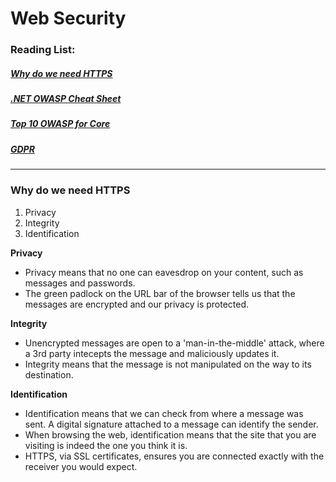 # Web Security

### Reading List:

##### [Why do we need HTTPS](https://howhttps.works/why-do-we-need-https/)
##### [.NET OWASP Cheat Sheet](https://cheatsheetseries.owasp.org/cheatsheets/DotNet_Security_Cheat_Sheet.html)
##### [Top 10 OWASP for Core](https://dotnetcoretutorials.com/2017/10/16/owasp-top-10-asp-net-core-broken-authentication-session-management/)
##### [GDPR](https://www.microsoft.com/en-us/trust-center/privacy/gdpr-overview?&OCID=AID641639_SEM_CBaJdkAr&msclkid=69e6e33dba521b93d7d9b9c7e8f92223)

---

### Why do we need HTTPS

1. Privacy
2. Integrity
3. Identification

**Privacy**
* Privacy means that no one can eavesdrop on your content, such as messages and passwords.
* The green padlock on the URL bar of the browser tells us that the messages are encrypted and our privacy is protected.

**Integrity**
* Unencrypted messages are open to a 'man-in-the-middle' attack, where a 3rd party intecepts the message and maliciously updates it. 
* Integrity means that the message is not manipulated on the way to its destination.

**Identification**
* Identification means that we can check from where a message was sent. A digital signature attached to a message can identify the sender.
* When browsing the web, identification means that the site that you are visiting is indeed the one you think it is.
* HTTPS, via SSL certificates, ensures you are connected exactly with the receiver you would expect.

